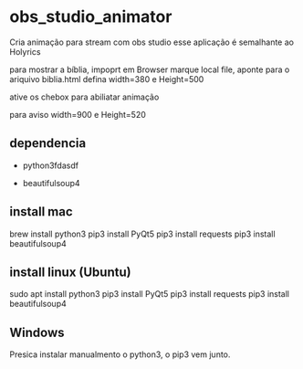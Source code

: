 # obs_studio_animator
Cria animação para stream com obs studio
esse aplicação é semalhante ao Holyrics

para mostrar a bíblia, impoprt em Browser marque local file, aponte para o ariquivo biblia.html
defina width=380 e Height=500

ative os chebox para abiliatar animação

para aviso
width=900 e Height=520

## dependencia 
* python3fdasdf

* beautifulsoup4

## install mac

brew install python3
pip3 install PyQt5
pip3 install requests
pip3 install beautifulsoup4


## install linux (Ubuntu)

sudo apt install python3
pip3 install PyQt5
pip3 install requests
pip3 install beautifulsoup4

## Windows
Presica instalar manualmento o python3, o pip3 vem junto.
